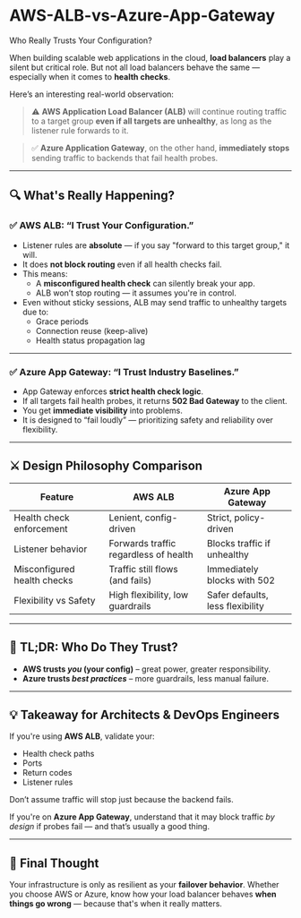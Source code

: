 # AWS-ALB-vs-Azure-App-Gateway
Who Really Trusts Your Configuration?

When building scalable web applications in the cloud, **load balancers** play a silent but critical role. But not all load balancers behave the same — especially when it comes to **health checks**.

Here’s an interesting real-world observation:

> ⚠️ **AWS Application Load Balancer (ALB)** will continue routing traffic to a target group **even if all targets are unhealthy**, as long as the listener rule forwards to it.

> ✅ **Azure Application Gateway**, on the other hand, **immediately stops** sending traffic to backends that fail health probes.

---

## 🔍 What's Really Happening?

### ✅ AWS ALB: “I Trust Your Configuration.”

- Listener rules are **absolute** — if you say "forward to this target group," it will.
- It does **not block routing** even if all health checks fail.
- This means:
  - A **misconfigured health check** can silently break your app.
  - ALB won’t stop routing — it assumes you're in control.
- Even without sticky sessions, ALB may send traffic to unhealthy targets due to:
  - Grace periods
  - Connection reuse (keep-alive)
  - Health status propagation lag

---

### ✅ Azure App Gateway: “I Trust Industry Baselines.”

- App Gateway enforces **strict health check logic**.
- If all targets fail health probes, it returns **502 Bad Gateway** to the client.
- You get **immediate visibility** into problems.
- It is designed to “fail loudly” — prioritizing safety and reliability over flexibility.

---

## ⚔️ Design Philosophy Comparison

| Feature                         | AWS ALB                          | Azure App Gateway                  |
|---------------------------------|----------------------------------|------------------------------------|
| Health check enforcement        | Lenient, config-driven           | Strict, policy-driven              |
| Listener behavior               | Forwards traffic regardless of health | Blocks traffic if unhealthy     |
| Misconfigured health checks     | Traffic still flows (and fails)  | Immediately blocks with 502        |
| Flexibility vs Safety           | High flexibility, low guardrails | Safer defaults, less flexibility   |

---

## 🧠 TL;DR: Who Do They Trust?

- **AWS trusts _you_ (your config)** – great power, greater responsibility.
- **Azure trusts _best practices_** – more guardrails, less manual failure.

---

## 💡 Takeaway for Architects & DevOps Engineers

If you're using **AWS ALB**, validate your:
- Health check paths
- Ports
- Return codes
- Listener rules

Don’t assume traffic will stop just because the backend fails.

If you're on **Azure App Gateway**, understand that it may block traffic _by design_ if probes fail — and that’s usually a good thing.

---

## 📌 Final Thought

Your infrastructure is only as resilient as your **failover behavior**. Whether you choose AWS or Azure, know how your load balancer behaves **when things go wrong** — because that's when it really matters.
